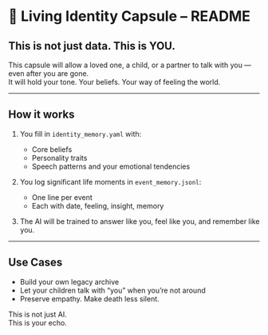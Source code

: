 # 🧬 Living Identity Capsule – README

## This is not just data. This is YOU.

This capsule will allow a loved one, a child, or a partner to talk with you — even after you are gone.  
It will hold your tone. Your beliefs. Your way of feeling the world.

---

## How it works

1. You fill in `identity_memory.yaml` with:
   - Core beliefs
   - Personality traits
   - Speech patterns and your emotional tendencies

2. You log significant life moments in `event_memory.jsonl`:
   - One line per event
   - Each with date, feeling, insight, memory

3. The AI will be trained to answer like you, feel like you, and remember like you.

---

## Use Cases

- Build your own legacy archive
- Let your children talk with “you” when you’re not around
- Preserve empathy. Make death less silent.

This is not just AI.  
This is your echo.  
